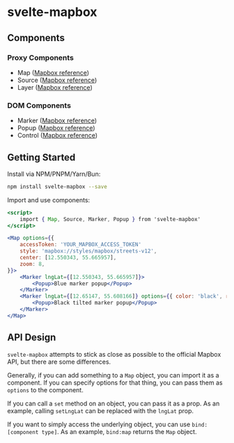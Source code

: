 # svelte-mapbox

## Components

### Proxy Components

- Map ([Mapbox reference](https://docs.mapbox.com/mapbox-gl-js/api/map/))
- Source ([Mapbox reference](https://docs.mapbox.com/mapbox-gl-js/api/sources/))
- Layer ([Mapbox reference](https://docs.mapbox.com/style-spec/reference/layers/))

### DOM Components

- Marker ([Mapbox reference](https://docs.mapbox.com/mapbox-gl-js/api/markers/#marker))
- Popup ([Mapbox reference](https://docs.mapbox.com/mapbox-gl-js/api/markers/#popup))
- Control ([Mapbox reference](https://docs.mapbox.com/mapbox-gl-js/api/markers/#icontrol))

## Getting Started

Install via NPM/PNPM/Yarn/Bun:

```sh
npm install svelte-mapbox --save
```

Import and use components:

```jsx
<script>
    import { Map, Source, Marker, Popup } from 'svelte-mapbox'
</script>

<Map options={{
    accessToken: 'YOUR_MAPBOX_ACCESS_TOKEN'
    style: 'mapbox://styles/mapbox/streets-v12',
    center: [12.550343, 55.665957],
    zoom: 8,
}}>
    <Marker lngLat={[12.550343, 55.665957]}>
        <Popup>Blue marker popup</Popup>
    </Marker>
    <Marker lngLat={[12.65147, 55.608166]} options={{ color: 'black', rotation: 45 }}>
        <Popup>Black tilted marker popup</Popup>
    </Marker>
</Map>
```

## API Design

`svelte-mapbox` attempts to stick as close as possible to the official Mapbox API, but there are some differences.

Generally, if you can add something to a `Map` object, you can import it as a component. If you can specify options for that thing, you can pass them as `options` to the component.

If you can call a `set` method on an object, you can pass it as a prop. As an example, calling `setLngLat` can be replaced with the `lngLat` prop.

If you want to simply access the underlying object, you can use `bind:[component type]`. As an example, `bind:map` returns the `Map` object.

